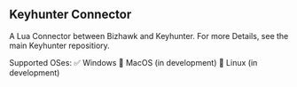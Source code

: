 Keyhunter Connector
-------------------

A Lua Connector between Bizhawk and Keyhunter. For more Details, see the main Keyhunter repositiory.

Supported OSes:
✅ Windows
🧪 MacOS (in development)
🧪 Linux (in development)

